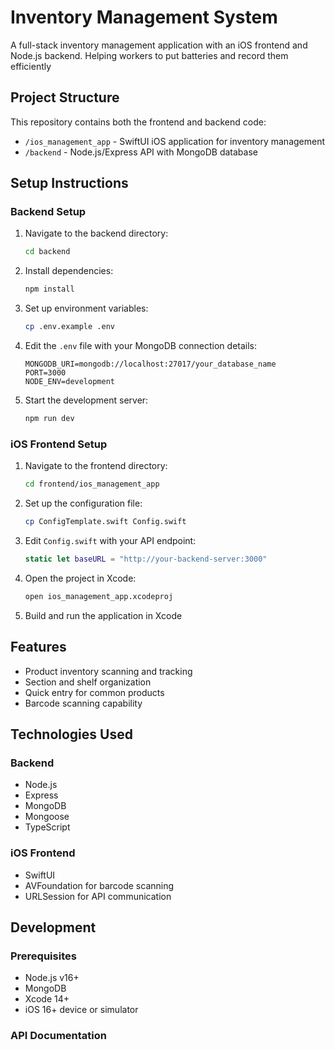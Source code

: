 # Inventory Management System

A full-stack inventory management application with an iOS frontend and Node.js backend.
Helping workers to put batteries and record them efficiently

## Project Structure

This repository contains both the frontend and backend code:

- `/ios_management_app` - SwiftUI iOS application for inventory management
- `/backend` - Node.js/Express API with MongoDB database

## Setup Instructions

### Backend Setup

1. Navigate to the backend directory:
   ```bash
   cd backend
   ```

2. Install dependencies:
   ```bash
   npm install
   ```

3. Set up environment variables:
   ```bash
   cp .env.example .env
   ```

4. Edit the `.env` file with your MongoDB connection details:
   ```
   MONGODB_URI=mongodb://localhost:27017/your_database_name
   PORT=3000
   NODE_ENV=development
   ```

5. Start the development server:
   ```bash
   npm run dev
   ```

### iOS Frontend Setup

1. Navigate to the frontend directory:
   ```bash
   cd frontend/ios_management_app
   ```

2. Set up the configuration file:
   ```bash
   cp ConfigTemplate.swift Config.swift
   ```

3. Edit `Config.swift` with your API endpoint:
   ```swift
   static let baseURL = "http://your-backend-server:3000"
   ```

4. Open the project in Xcode:
   ```bash
   open ios_management_app.xcodeproj
   ```

5. Build and run the application in Xcode

## Features

- Product inventory scanning and tracking
- Section and shelf organization
- Quick entry for common products
- Barcode scanning capability

## Technologies Used

### Backend
- Node.js
- Express
- MongoDB
- Mongoose
- TypeScript

### iOS Frontend
- SwiftUI
- AVFoundation for barcode scanning
- URLSession for API communication

## Development

### Prerequisites
- Node.js v16+
- MongoDB
- Xcode 14+
- iOS 16+ device or simulator

### API Documentation
